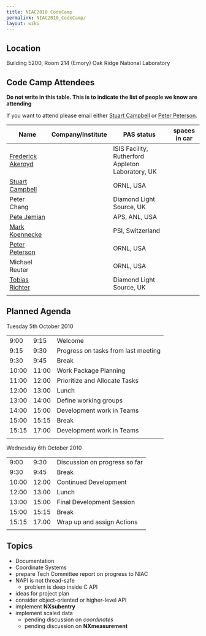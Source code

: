 ```yaml
---
title: NIAC2010 CodeCamp
permalink: NIAC2010_CodeCamp/
layout: wiki
---
```


Location
--------

Building 5200, Room 214 (Emory) Oak Ridge National Laboratory

Code Camp Attendees
-------------------

**Do not write in this table. This is to indicate the list of people we
know are attending**

If you want to attend please email either [Stuart
Campbell](User%3AStuart_Campbell "wikilink") or [Peter
Peterson](User%3APeter_Peterson "wikilink").

| Name                                                   | Company/Institute                                   | PAS status          | spaces in car |
|--------------------------------------------------------|-----------------------------------------------------|---------------------|---------------|
| [Frederick Akeroyd](User%3AFreddie_Akeroyd "wikilink") | | ISIS Facility, Rutherford Appleton Laboratory, UK | | awaiting approval |               |
| [Stuart Campbell](User%3AStuart_Campbell "wikilink")   | | ORNL, USA                                         | | approved          | 2             |
| Peter Chang                                            | | Diamond Light Source, UK                          | | awaiting approval |               |
| [Pete Jemian](User%3APete_Jemian "wikilink")           | | APS, ANL, USA                                     | | approved          |               |
| [Mark Koennecke](User%3AMark_Koennecke "wikilink")     | | PSI, Switzerland                                  | | awaiting approval |               |
| [Peter Peterson](User%3APeter_Peterson "wikilink")     | | ORNL, USA                                         | | approved          | 3             |
| Michael Reuter                                         | | ORNL, USA                                         | | approved          |               |
| [Tobias Richter](User%3ATobias_Richter "wikilink")     | | Diamond Light Source, UK                          | | approved          |               |
||

Planned Agenda
--------------

Tuesday 5th October 2010

|       |       |                                     |
|-------|-------|-------------------------------------|
| 9:00  | 9:15  | Welcome                             |
| 9:15  | 9:30  | Progress on tasks from last meeting |
| 9:30  | 9:45  | Break                               |
| 10:00 | 11:00 | Work Package Planning               |
| 11:00 | 12:00 | Prioritize and Allocate Tasks       |
| 12:00 | 13:00 | Lunch                               |
| 13:00 | 14:00 | Define working groups               |
| 14:00 | 15:00 | Development work in Teams           |
| 15:00 | 15:15 | Break                               |
| 15:15 | 17:00 | Development work in Teams           |
||

Wednesday 6th October 2010

|       |       |                               |
|-------|-------|-------------------------------|
| 9:00  | 9:30  | Discussion on progress so far |
| 9:30  | 9:45  | Break                         |
| 10:00 | 12:00 | Continued Development         |
| 12:00 | 13:00 | Lunch                         |
| 13:00 | 15:00 | Final Development Session     |
| 15:00 | 15:15 | Break                         |
| 15:15 | 17:00 | Wrap up and assign Actions    |
||

Topics
------

-   Documentation
-   Coordinate Systems
-   prepare Tech Committee report on progress to NIAC
-   NAPI is not thread-safe
    -   problem is deep inside C API
-   ideas for project plan
-   consider object-oriented or higher-level API
-   implement **NXsubentry**
-   implement scaled data
    -   pending discussion on *coordinates*
    -   pending discussion on **NXmeasurement**

